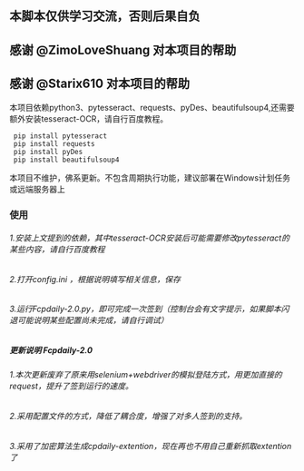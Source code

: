 
## 本脚本仅供学习交流，否则后果自负
## 感谢 @ZimoLoveShuang 对本项目的帮助
## 感谢 @Starix610 对本项目的帮助

本项目依赖python3、pytesseract、requests、pyDes、beautifulsoup4,还需要额外安装tesseract-OCR，请自行百度教程。
```
 pip install pytesseract
 pip install requests
 pip install pyDes
 pip install beautifulsoup4
```
本项目不维护，佛系更新。不包含周期执行功能，建议部署在Windows计划任务或远端服务器上  

### 使用
###### 1.安装上文提到的依赖，其中tesseract-OCR安装后可能需要修改pytesseract的某些内容，请自行百度教程
###### 2.打开config.ini ，根据说明填写相关信息，保存
###### 3.运行Fcpdaily-2.0.py，即可完成一次签到（控制台会有文字提示，如果脚本闪退可能说明某些配置尚未完成，请自行调试）


##### 更新说明 Fcpdaily-2.0
###### 1.本次更新废弃了原来用selenium+webdriver的模拟登陆方式，用更加直接的request，提升了签到运行的速度。
###### 2.采用配置文件的方式，降低了耦合度，增强了对多人签到的支持。
###### 3.采用了加密算法生成cpdaily-extention，现在再也不用自己重新抓取extention了
 
